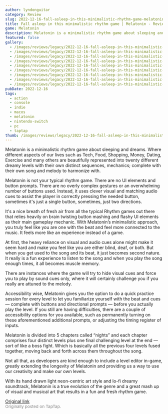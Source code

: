 ```yaml
---
author: lyndonguitar
category: Review
slug: 2022-12-16-fall-asleep-in-this-minimalistic-rhythm-game-melatonin-review
title: Fall asleep in this minimalistic rhythm game | Melatonin - Review
game: Melatonin
description: Melatonin is a minimalistic rhythm game about sleeping and dreams. Where different aspects of our lives such as Tech, Food, Shopping, Money, Dating, Exercise and many others are beautifully represented into twenty different dreamy levels with their own distinct sequences, mechanics; complete with their own song and melody to harmonize with.
featured: false
gallery:
  - /images/reviews/legacy/2022-12-16-fall-asleep-in-this-minimalistic-rhythm-game--melatonin---review-0.avif
  - /images/reviews/legacy/2022-12-16-fall-asleep-in-this-minimalistic-rhythm-game--melatonin---review-1.avif
  - /images/reviews/legacy/2022-12-16-fall-asleep-in-this-minimalistic-rhythm-game--melatonin---review-2.avif
  - /images/reviews/legacy/2022-12-16-fall-asleep-in-this-minimalistic-rhythm-game--melatonin---review-3.avif
  - /images/reviews/legacy/2022-12-16-fall-asleep-in-this-minimalistic-rhythm-game--melatonin---review-4.avif
  - /images/reviews/legacy/2022-12-16-fall-asleep-in-this-minimalistic-rhythm-game--melatonin---review-5.avif
  - /images/reviews/legacy/2022-12-16-fall-asleep-in-this-minimalistic-rhythm-game--melatonin---review-6.avif
  - /images/reviews/legacy/2022-12-16-fall-asleep-in-this-minimalistic-rhythm-game--melatonin---review-7.avif
  - /images/reviews/legacy/2022-12-16-fall-asleep-in-this-minimalistic-rhythm-game--melatonin---review-8.avif
pubDate: 2022-12-16
tags:
  - action
  - console
  - indie
  - macos
  - melatonin
  - nintendo-switch
  - pc
  - taptap
thumb: /images/reviews/legacy/2022-12-16-fall-asleep-in-this-minimalistic-rhythm-game--melatonin---review-0.avif
---
```


Melatonin is a minimalistic rhythm game about sleeping and dreams. Where different aspects of our lives such as Tech, Food, Shopping, Money, Dating, Exercise and many others are beautifully represented into twenty different dreamy levels with their own distinct sequences, mechanics; complete with their own song and melody to harmonize with.

Melatonin is not your typical rhythm game. There are no UI elements and button prompts. There are no overly complex gestures or an overwhelming number of buttons used. Instead, it uses clever visual and matching audio cues to assist the player in correctly pressing the needed button, sometimes it's just a single button, sometimes, just two directions.

It's a nice breath of fresh air from all the typical Rhythm games out there that relies heavily on brain twisting button mashing and flashy UI elements as their main gameplay mechanic. With Melatonin’s minimalistic approach, you truly feel like you are one with the beat and feel more connected to the music. It feels more like an experience instead of a game.

At first, the heavy reliance on visual and audio cues alone might make it seem hard and make you feel like you are either blind, deaf, or both. But when you get used to the song and its beat, it just becomes second nature. It really is a fun experience to listen to the song and when you play the song enough times, it all becomes muscle memory.

There are instances where the game will try to hide visual cues and force you to play by sound cues only, where it will certainly challenge you if you really are attuned to the melody.

Accessibility wise, Melatonin gives you the option to do a quick practice session for every level to let you familiarize yourself with the beat and cues  — complete with buttons and directional prompts — before you actually play the level. If you still are having difficulties, there are a couple of accessibility options for you available, such as permanently turning on these aforementioned additional prompts, or adjusting the timing register of inputs.

Melatonin is divided into 5 chapters called “nights” and each chapter comprises four distinct levels plus one final challenging level at the end — sort of like a boss fight. Which is basically all the previous four levels fused together, moving back and forth across them throughout the song.

Not all that, as developers are kind enough to include a level editor in-game, greatly extending the longevity of Melatonin and providing us a way to use our creativity and make our own levels.

With its hand drawn light neon-centric art style and lo-fi dreamy soundtrack, Melatonin is a true evolution of the genre and a great mash up of visual and musical art that results in a fun and fresh rhythm game.

[Original link](https://www.taptap.io/post/3776220)<br><span style="font-size: 0.95em; color: #888;">Originally posted on TapTap.</span>